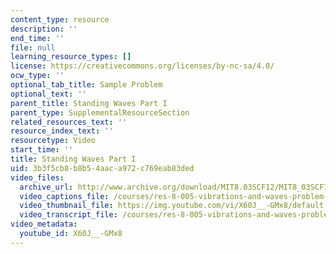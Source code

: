 ```yaml
---
content_type: resource
description: ''
end_time: ''
file: null
learning_resource_types: []
license: https://creativecommons.org/licenses/by-nc-sa/4.0/
ocw_type: ''
optional_tab_title: Sample Problem
optional_text: ''
parent_title: Standing Waves Part I
parent_type: SupplementalResourceSection
related_resources_text: ''
resource_index_text: ''
resourcetype: Video
start_time: ''
title: Standing Waves Part I
uid: 3b3f5cb8-b8b5-4aac-a972-c769eab83ded
video_files:
  archive_url: http://www.archive.org/download/MIT8.03SCF12/MIT8_03SCF12_ses06_300k.mp4
  video_captions_file: /courses/res-8-005-vibrations-and-waves-problem-solving-fall-2012/5a9efe3b65d95d4fbc0c85513a7f6229_X60J__-GMx8.vtt
  video_thumbnail_file: https://img.youtube.com/vi/X60J__-GMx8/default.jpg
  video_transcript_file: /courses/res-8-005-vibrations-and-waves-problem-solving-fall-2012/8c4483b1e0cfa17dbe03aedea93a1816_X60J__-GMx8.pdf
video_metadata:
  youtube_id: X60J__-GMx8
---
```

